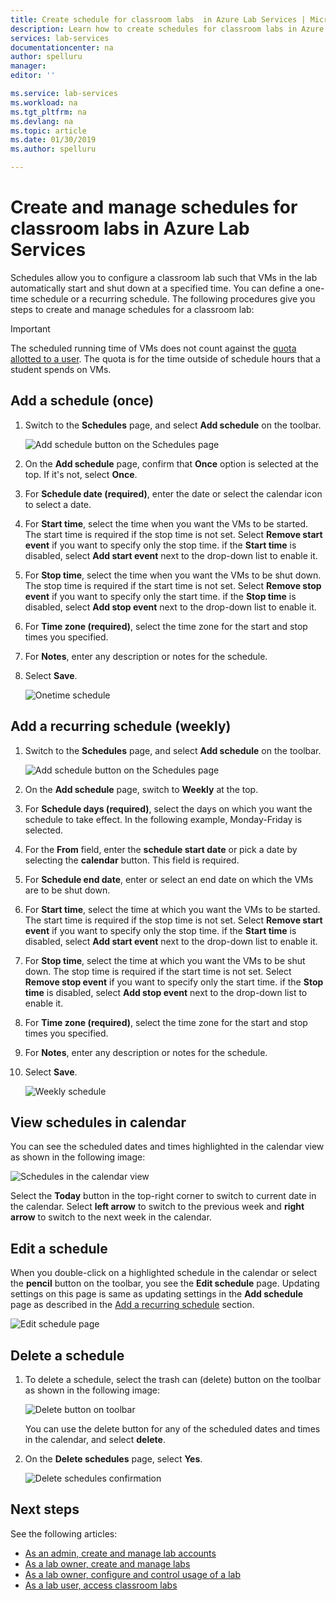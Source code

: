 ```yaml
---
title: Create schedule for classroom labs  in Azure Lab Services | Microsoft Docs
description: Learn how to create schedules for classroom labs in Azure Lab Services so that VMs in the labs start up and shut down at a specified time. 
services: lab-services
documentationcenter: na
author: spelluru
manager: 
editor: ''

ms.service: lab-services
ms.workload: na
ms.tgt_pltfrm: na
ms.devlang: na
ms.topic: article
ms.date: 01/30/2019
ms.author: spelluru

---
```

# Create and manage schedules for classroom labs in Azure Lab Services 
Schedules allow you to configure a classroom lab such that VMs in the lab automatically start and shut down at a specified time. You can define a one-time schedule or a recurring schedule. The following procedures give you steps to create and manage schedules for a classroom lab: 

> [!IMPORTANT]
> The scheduled running time of VMs does not count against the [quota allotted to a user](how-to-configure-student-usage.md##set-quotas-for-users). The quota is for the time outside of schedule hours that a student spends on VMs. 

## Add a schedule (once)

1. Switch to the **Schedules** page, and select **Add schedule** on the toolbar. 

    ![Add schedule button on the Schedules page](../media/how-to-create-schedules/add-schedule-button.png)
2. On the **Add schedule** page, confirm that **Once** option is selected at the top. If it's not, select **Once**. 
3. For **Schedule date (required)**, enter the date or select the calendar icon to select a date. 
4. For **Start time**, select the time when you want the VMs to be started. The start time is required if the stop time is not set. Select **Remove start event** if you want to specify only the stop time. if the **Start time** is disabled, select **Add start event** next to the drop-down list to enable it. 
5. For **Stop time**, select the time when you want the VMs to be shut down. The stop time is required if the start time is not set. Select **Remove stop event** if you want to specify only the start time. if the **Stop time** is disabled, select **Add stop event** next to the drop-down list to enable it.
6. For **Time zone (required)**, select the time zone for the start and stop times you specified. 
7. For **Notes**, enter any description or notes for the schedule. 
8. Select **Save**. 

    ![Onetime schedule](../media/how-to-create-schedules/add-schedule-page.png)

## Add a recurring schedule (weekly)

1. Switch to the **Schedules** page, and select **Add schedule** on the toolbar. 

    ![Add schedule button on the Schedules page](../media/how-to-create-schedules/add-schedule-button.png)
2. On the **Add schedule** page, switch to **Weekly** at the top. 
3. For **Schedule days (required)**, select the days on which you want the schedule to take effect. In the following example, Monday-Friday is selected. 
4. For the **From** field, enter the **schedule start date** or pick a date by selecting the **calendar** button. This field is required. 
5. For **Schedule end date**, enter or select an end date on which the VMs are to be shut down. 
6. For **Start time**, select the time at which you want the VMs to be started. The start time is required if the stop time is not set. Select **Remove start event** if you want to specify only the stop time. if the **Start time** is disabled, select **Add start event** next to the drop-down list to enable it. 
7. For **Stop time**, select the time at which you want the VMs to be shut down. The stop time is required if the start time is not set. Select **Remove stop event** if you want to specify only the start time. if the **Stop time** is disabled, select **Add stop event** next to the drop-down list to enable it.
8. For **Time zone (required)**, select the time zone for the start and stop times you specified.  
9. For **Notes**, enter any description or notes for the schedule. 
10. Select **Save**. 

    ![Weekly schedule](../media/how-to-create-schedules/add-schedule-page-weekly.png)

## View schedules in calendar
You can see the scheduled dates and times highlighted in the calendar view as shown in the following image:

![Schedules in the calendar view](../media/how-to-create-schedules/schedules-in-calendar.png)

Select the **Today** button in the top-right corner to switch to current date in the calendar. Select **left arrow** to switch to the previous week and **right arrow** to switch to the next week in the calendar. 

## Edit a schedule
When you double-click on a highlighted schedule in the calendar or select the **pencil** button on the toolbar, you see the **Edit schedule** page. Updating settings on this page is same as updating settings in the **Add schedule** page as described in the [Add a recurring schedule](#add-a-recurring-schedule-weekly) section. 

![Edit schedule page](../media/how-to-create-schedules/edit-schedule-page.png)

## Delete a schedule

1. To delete a schedule, select the trash can (delete) button on the toolbar as shown in the following image:

    ![Delete button on toolbar](../media/how-to-create-schedules/delete-schedule-button.png)

    You can use the delete button for any of the scheduled dates and times in the calendar, and select **delete**. 
2. On the **Delete schedules** page, select **Yes**.

    ![Delete schedules confirmation](../media/how-to-create-schedules/delete-schedules-confirmation.png)




## Next steps
See the following articles:

- [As an admin, create and manage lab accounts](how-to-manage-lab-accounts.md)
- [As a lab owner, create and manage labs](how-to-manage-classroom-labs.md)
- [As a lab owner, configure and control usage of a lab](how-to-configure-student-usage.md)
- [As a lab user, access classroom labs](how-to-use-classroom-lab.md)
